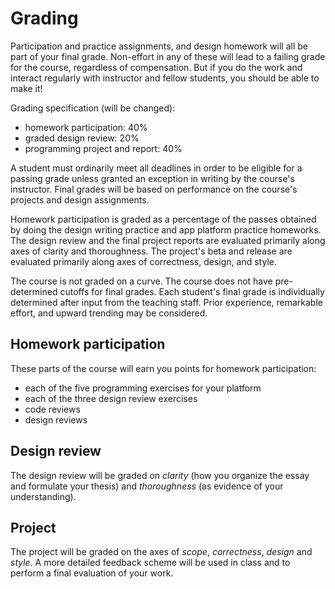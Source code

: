 # Grading

Participation and practice assignments, and design homework will all be part of
your final grade. Non-effort in any of these will lead to a failing grade for
the course, regardless of compensation. But if you do the work and interact
regularly with instructor and fellow students, you should be able to make it!

Grading specification (will be changed):

- homework participation: 40%
- graded design review: 20%
- programming project and report: 40%

A student must ordinarily meet all deadlines in order to be eligible for a
passing grade unless granted an exception in writing by the course's
instructor. Final grades will be based on performance on the course's
projects and design assignments.

Homework participation is graded as a percentage of the passes obtained by
doing the design writing practice and app platform practice homeworks. The
design review and the final project reports are evaluated primarily along axes
of clarity and thoroughness. The project's beta and release are evaluated
primarily along axes of correctness, design, and style.

The course is not graded on a curve. The course does not have pre-determined
cutoffs for final grades. Each student's final grade is individually
determined after input from the teaching staff. Prior experience, remarkable
effort, and upward trending may be considered.

## Homework participation

These parts of the course will earn you points for homework participation:

- each of the five programming exercises for your platform
- each of the three design review exercises
- code reviews
- design reviews

## Design review

The design review will be graded on *clarity* (how you organize the essay and
formulate your thesis) and *thoroughness* (as evidence of your understanding).

## Project

The project will be graded on the axes of *scope*, *correctness*, *design* and
*style*. A more detailed feedback scheme will be used in class and to perform a
final evaluation of your work.

